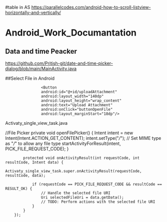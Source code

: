 #table in AS
https://parallelcodes.com/android-how-to-scroll-listview-horizontally-and-vertically/

# Android_Work_Documantation

## Data and time Peacker
https://github.com/Pritish-git/date-and-time-picker-dialog/blob/main/MainActivity.java


##Select File in Android 

                    <Button
                    android:id="@+id/uploadAttachment"
                    android:layout_width="140dp"
                    android:layout_height="wrap_content"
                    android:text="Upload Attachment"
                    android:onClick="buttonOpenFile"
                    android:layout_marginStart="18dp"/>

Activaty_single_view_task.java

 //File Picker 
            private void openFilePicker() {
                Intent intent = new Intent(Intent.ACTION_GET_CONTENT);
                intent.setType("*/*"); // Set MIME type as "*/*" to allow any file type
                startActivityForResult(intent, PICK_FILE_REQUEST_CODE);
            }


            protected void onActivityResult(int requestCode, int resultCode, Intent data) {
                Activaty_single_view_task.super.onActivityResult(requestCode, resultCode, data);

                if (requestCode == PICK_FILE_REQUEST_CODE && resultCode == RESULT_OK) {
                    // Handle the selected file URI
                    Uri selectedFileUri = data.getData();
                    // TODO: Perform actions with the selected file URI
                }
            }
        });
